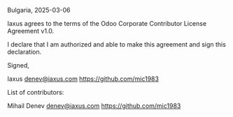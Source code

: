 Bulgaria, 2025-03-06

Iaxus agrees to the terms of the Odoo Corporate Contributor License Agreement v1.0.

I declare that I am authorized and able to make this agreement and sign this declaration.

Signed,

Iaxus denev@iaxus.com https://github.com/mic1983

List of contributors:

Mihail Denev denev@iaxus.com https://github.com/mic1983
